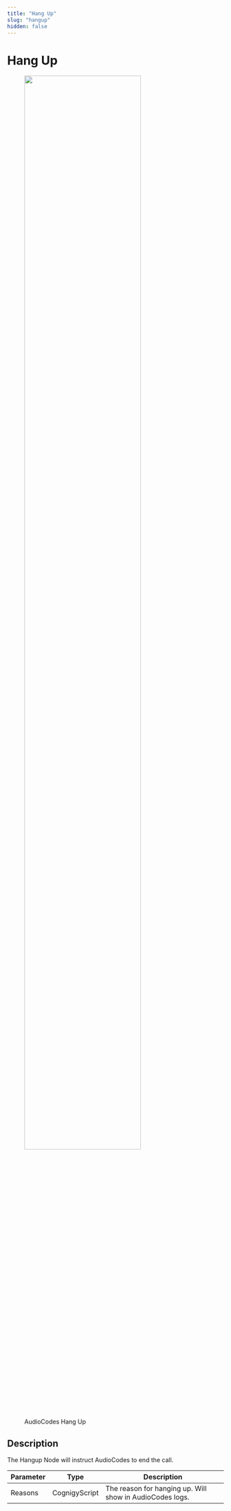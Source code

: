 ```yaml
---
title: "Hang Up" 
slug: "hangup"
hidden: false 
---
```


# Hang Up

<figure>
  <img class="image-center" src="{{config.site_url}}ai/nodes/images/audiocodes/hang-up.png" width="80%" />
  <figcaption>AudioCodes Hang Up</figcaption>
</figure>

## Description
<div class="divider"></div>

The Hangup Node will instruct AudioCodes to end the call.

| Parameter | Type          | Description                                              |
|-----------|---------------|----------------------------------------------------------|
| Reasons   | CognigyScript | The reason for hanging up. Will show in AudioCodes logs. |
